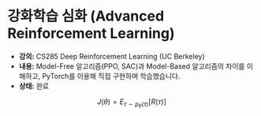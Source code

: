 # 강화학습 심화 (Advanced Reinforcement Learning)

- **강의:** CS285 Deep Reinforcement Learning (UC Berkeley)
- **내용:** Model-Free 알고리즘(PPO, SAC)과 Model-Based 알고리즘의 차이를 이해하고, PyTorch를 이용해 직접 구현하며 학습했습니다.
- **상태:** 완료

$$
J(\theta) = E_{\tau \sim p_\theta(\tau)}[R(\tau)]
$$
